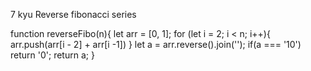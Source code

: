 7 kyu
Reverse fibonacci series

function reverseFibo(n){
  let arr = [0, 1];
  for (let i = 2; i < n; i++){
    arr.push(arr[i - 2] + arr[i -1])
  }
 let a = arr.reverse().join('');
  if(a === '10') return '0';
  return a;
}
